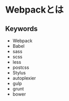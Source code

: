 # Webpackとは

## Keywords

- Webpack
- Babel
- sass
- scss
- less
- postcss
- Stylus
- autoplexier
- gulp
- grunt
- bower
